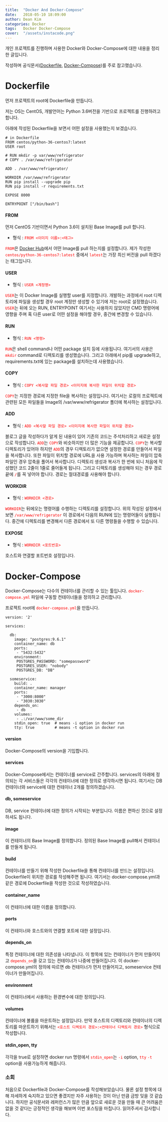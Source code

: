 ```yaml
---
title:  "Docker And Docker-Compose"
date:   2018-05-10 18:09:00
author: Dean Kim
categories: Docker
tags:	Docker Docker-Compose
cover:  "/assets/instacode.png"
---
```


개인 프로젝트를 진행하며 사용한 Docker와 Docker-Compose에 대한 내용을 정리한 글입니다.

작성하며 공식문서([Dockerfile](https://docs.docker.com/engine/reference/builder/#parser-directives), [Docker-Compose](https://docs.docker.com/compose/compose-file/))를 주로 참고했습니다.

# Dockerfile

먼저 프로젝트의 root에 Dockerfile을 만듭니다.

저는 OS는 CentOS, 개발언어는 Python 3.6버전을 기반으로 프로젝트를 진행하려고 합니다.

아래에 작성된 Dockerfile을 보면서 어떤 설정을 사용했는지 보겠습니다.

~~~~
# in Dockerfile
FROM centos/python-36-centos7:latest
USER root

# RUN mkdir -p var/www/refrigerator
# COPY . /var/www/refrigerator

ADD . /var/www/refrigerator/

WORKDIR /var/www/refrigerator
RUN pip install --upgrade pip
RUN pip install -r requirements.txt

EXPOSE 8000

ENTRYPOINT ["/bin/bash"]
~~~~

#### FROM

먼저 CentOS 기반이면서 Python 3.6이 설치된 Base Image를 pull 합니다.

* 형식 : <tt style="color: #FF0000">`FROM <이미지 이름>:<태그>`</tt>

<tt style="color: #FF0000">`FROM`</tt>은 [Docker Hub](https://hub.docker.com/)에서 어떤 Image를 pull 하는지를 설정합니다.
제가 작성한 <tt style="color: #FF0000">`centos/python-36-centos7:latest`</tt> 중에서 <tt style="color: #FF0000">`latest`</tt>는 가장 최신 버전을 pull 하겠다는 태그입니다.

#### USER

* 형식 : <tt style="color: #FF0000">`USER <계정명>`</tt>

<tt style="color: #FF0000">`USER`</tt>는 이 Docker Image를 실행할 user를 지정합니다.
개발하는 과정에서 root 디렉토리에 파일을 생성할 경우 root 계정만 생성할 수 있기에 저는 root로 설정했습니다.
<tt style="color: #FF0000">`USER`</tt>는 뒤에 오는 RUN, ENTRYPOINT 여기서는 사용하지 않았지만 CMD 명령어에 영향을 주며 혹 다른 user로 어떤 설정을 해야할 경우, 중간에 변경할 수 있습니다.

#### RUN

* 형식 : <tt style="color: #FF0000">`RUN <명령>`</tt>

<tt style="color: #FF0000">`RUN`</tt>은 shell command나 어떤 package 설치 등에 사용됩니다.
여기서의 사용은 <tt style="color: #FF0000">`mkdir`</tt> command로 디렉토리를 생성했습니다. 그리고 아래에서 pip를 upgrade하고, requirements.txt에 있는 package를 설치하는데 사용했습니다.

#### COPY

* 형식 : <tt style="color: #FF0000">`COPY <복사할 파일 경로> <이미지에 복사한 파일이 위치할 경로>`</tt>

<tt style="color: #FF0000">`COPY`</tt>는 지정한 경로에 지정한 file을 복사하는 설정입니다.
여기서는 로컬의 프로젝트에 관련된 모든 파일들을 Image의 /var/www/refrigerator 폴더에 복사하는 설정입니다.

#### ADD

* 형식 : <tt style="color: #FF0000">`ADD <복사할 파일 경로> <이미지에 복사한 파일이 위치할 경로>`</tt>

블로그 글을 작성하다가 알게 된 내용이 있어 기존의 코드는 주석처리하고 새로운 설정으로 작성합니다.
<tt style="color: #FF0000">`ADD`</tt>는 <tt style="color: #FF0000">`COPY`</tt>와 비슷하지만 더 많은 기능을 제공합니다.
<tt style="color: #FF0000">`COPY`</tt>는 복사할 디렉토리가 있어야 하지만 <tt style="color: #FF0000">`ADD`</tt>의 경우 디렉토리가 없으면 설정한 경로를 만들어서 파일을 복사합니다.
또한 파일이 위치할 경로에 URL을 사용 가능하며 복사하는 파일이 압축 파일인 경우 압축을 풀어서 복사합니다.
디렉토리 생성과 복사가 한 번에 되니 처음에 작성했던 코드 2줄이 1줄로 줄어들게 됩니다. 그리고 디렉토리를 생성해야 되는 경우 경로 끝에 <tt style="color: #FF0000">`/`</tt>를 꼭 넣어야 합니다.
경로는 절대경로를 사용해야 합니다.

#### WORKDIR

* 형식 : <tt style="color: #FF0000">`WORKDIR <경로>`</tt>

<tt style="color: #FF0000">`WORKDIR`</tt>는 뒤에오는 명령어를 수행하는 디렉토리를 설정합니다.
위의 작성된 설정에서 보면 <tt style="color: #FF0000">`/var/www/refrigerator`</tt> 이 경로에서 다음의 RUN에 있는 명령어들이 실행됩니다.
중간에 디렉토리를 변경해서 다른 경로에서 또 다른 명령들을 수행할 수 있습니다.

#### EXPOSE

* 형식 : <tt style="color: #FF0000">`WORKDIR <포트번호>`</tt>

호스트와 연결할 포트번호 설정입니다. 


# Docker-Compose

Docker-Compose는 다수의 컨테이너를 관리할 수 있는 툴입니다. 
<tt style="color: #FF0000">`docker-compose.yml`</tt> 파일에 구동할 컨테이너들을 정의하고 관리합니다.

프로젝트 root에 <tt style="color: #FF0000">`docker-compose.yml`</tt>을 만듭니다.

~~~~
version: '2'

services:

  db:
    image: "postgres:9.6.1"
    container_name: db
    ports:
     - "5432:5432"
    environment:
     POSTGRES_PASSWORD: "somepassword"
     POSTGRES_USER: "nobody"
     POSTGRES_DB: "DB"

  someservice:
    build: .
    container_name: manager
    ports:
     - "3000:8000"
     - "3030:3030"
    depends_on:
     - db
    volumes:
     - .:/var/www/some_dir
    stdin_open: true  # means -i option in docker run
    tty: true         # means -t option in docker run
~~~~

#### version

Docker-Compose의 version을 기입합니다.

#### services

Docker-Compose에서는 컨테이너를 service로 간주합니다.
services의 아래에 정의되는 각 서비스들은 각각의 컨테이너에 대한 정의로 생각하시면 됩니다.
여기서는 DB 컨테이너와 service에 대한 컨테이너 2개를 정의하겠습니다.

#### db, someservice

DB, service 컨테이너에 대한 정의가 시작되는 부분입니다.
이름은 편하신 것으로 설정하셔도 됩니다.

#### image

이 컨테이너의 Base Image를 정의합니다. 정의된 Base Image를 pull해서 컨테이너를 만들게 됩니다.

#### build

컨테이너를 만들기 위해 작성한 Dockerfile을 통해 컨테이너를 만드는 설정입니다. Dockerfile이 위치한 경로를 작성해주면 됩니다.
여기서는 docker-compose.yml과 같은 경로에 Dockerfile을 작성한 것으로 작성하였습니다.

#### container_name

이 컨테이너에 대한 이름을 정의합니다.

#### ports

이 컨테이너와 호스트와의 연결할 포트에 대한 설정입니다.

#### depends_on

특정 컨테이너에 대한 의존성을 나타냅니다. 이 항목에 있는 컨테이너가 먼저 만들어지고 <tt style="color: #FF0000">`depends_on`</tt>을 갖고 있는 컨테이너가 나중에 만들어집니다.
이 docker-compose.yml의 정의에 따르면 db 컨테이너가 먼저 만들어지고, someservice 컨테이너가 만들어집니다.

#### environment

이 컨테이너에서 사용하는 환경변수에 대한 정의입니다.

#### volumes

컨테이너에 볼륨을 마운트하는 설정입니다.
만약 호스트의 디렉토리와 컨테이너의 디렉토리를 마운트하기 위해서는 <tt style="color: #FF0000">`<호스트 디렉토리 경로>:<컨테이너 디렉토리 경로>`</tt> 형식으로 작성합니다.

#### stdin_open, tty

각각을 true로 설정하면 docker run 명령에서 <tt style="color: #FF0000">`stdin_open`</tt>는 <tt style="color: #FF0000">`-i`</tt> option, <tt style="color: #FF0000">`tty`</tt> <tt style="color: #FF0000">`-t`</tt> option을 사용가능하게 해줍니다.

### 소회

처음으로 Dockerfile과 Docker-Compose를 작성해보았습니다. 물론 설정 항목에 대해 자세하게 숙지하고 있으면 좋겠지만 자주 사용하는 것이 아닌 만큼 금방 잊을 것 같습니다.
하지만 공식문서와 레퍼런스가 많은 만큼 앞으로 새로운 것을 만들 때 큰 어려움은 없을 것 같다는 긍정적인 생각을 해보며 이번 포스팅을 마칩니다. 읽어주셔서 감사합니다.
